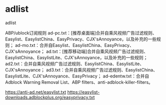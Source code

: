 # adlist
adlist


ABP/ublock订阅规则
ad-pc.txt：[推荐桌面端]合并自乘风视频广告过滤规则、Easylist、EasylistChina、EasyPrivacy、CJX'sAnnoyance，以及补充的一些规则；
ad-mo.txt：合并自Easylist、EasylistChina、EasyPrivacy、CJX'sAnnoyance；
ad.txt：[推荐移动端]合并自乘风视频广告过滤规则、EasylistChina、EasylistLite、CJX'sAnnoyance，以及补充的一些规则；
ad2.txt：合并自乘风视频广告过滤规则、EasylistChina、EasylistLite、CJX'sAnnoyance；
ad3.txt：合并自乘风视频广告过滤规则、EasylistChina、EasylistLite、CJX'sAnnoyance、EasyPrivacy；
ad-edentw.txt：合并自Adblock Warning Removal List、ABP filters、anti-adblock-killer-filters。


https://anti-ad.net/easylist.txt
https://easylist-downloads.adblockplus.org/easyprivacy.txt
